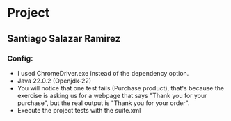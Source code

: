 # Project
## Santiago Salazar Ramirez
### Config:
* I used ChromeDriver.exe instead of the dependency option.
* Java 22.0.2 (Openjdk-22)
* You will notice that one test fails (Purchase product), that's because the exercise is asking us for a webpage that says "Thank you for your purchase", but the real output is "Thank you for your order".
* Execute the project tests with the suite.xml
